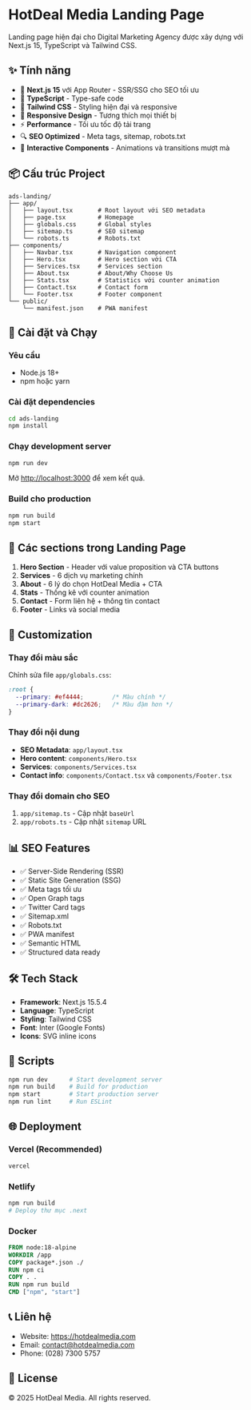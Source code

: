 # HotDeal Media Landing Page

Landing page hiện đại cho Digital Marketing Agency được xây dựng với Next.js 15, TypeScript và Tailwind CSS.

## ✨ Tính năng

- 🚀 **Next.js 15** với App Router - SSR/SSG cho SEO tối ưu
- 💎 **TypeScript** - Type-safe code
- 🎨 **Tailwind CSS** - Styling hiện đại và responsive
- 📱 **Responsive Design** - Tương thích mọi thiết bị
- ⚡ **Performance** - Tối ưu tốc độ tải trang
- 🔍 **SEO Optimized** - Meta tags, sitemap, robots.txt
- 🎯 **Interactive Components** - Animations và transitions mượt mà

## 📦 Cấu trúc Project

```
ads-landing/
├── app/
│   ├── layout.tsx       # Root layout với SEO metadata
│   ├── page.tsx         # Homepage
│   ├── globals.css      # Global styles
│   ├── sitemap.ts       # SEO sitemap
│   └── robots.ts        # Robots.txt
├── components/
│   ├── Navbar.tsx       # Navigation component
│   ├── Hero.tsx         # Hero section với CTA
│   ├── Services.tsx     # Services section
│   ├── About.tsx        # About/Why Choose Us
│   ├── Stats.tsx        # Statistics với counter animation
│   ├── Contact.tsx      # Contact form
│   └── Footer.tsx       # Footer component
└── public/
    └── manifest.json    # PWA manifest
```

## 🚀 Cài đặt và Chạy

### Yêu cầu
- Node.js 18+
- npm hoặc yarn

### Cài đặt dependencies

```bash
cd ads-landing
npm install
```

### Chạy development server

```bash
npm run dev
```

Mở [http://localhost:3000](http://localhost:3000) để xem kết quả.

### Build cho production

```bash
npm run build
npm start
```

## 📄 Các sections trong Landing Page

1. **Hero Section** - Header với value proposition và CTA buttons
2. **Services** - 6 dịch vụ marketing chính
3. **About** - 6 lý do chọn HotDeal Media + CTA
4. **Stats** - Thống kê với counter animation
5. **Contact** - Form liên hệ + thông tin contact
6. **Footer** - Links và social media

## 🎨 Customization

### Thay đổi màu sắc
Chỉnh sửa file `app/globals.css`:

```css
:root {
  --primary: #ef4444;        /* Màu chính */
  --primary-dark: #dc2626;   /* Màu đậm hơn */
}
```

### Thay đổi nội dung
- **SEO Metadata**: `app/layout.tsx`
- **Hero content**: `components/Hero.tsx`
- **Services**: `components/Services.tsx`
- **Contact info**: `components/Contact.tsx` và `components/Footer.tsx`

### Thay đổi domain cho SEO
1. `app/sitemap.ts` - Cập nhật `baseUrl`
2. `app/robots.ts` - Cập nhật `sitemap` URL

## 📊 SEO Features

- ✅ Server-Side Rendering (SSR)
- ✅ Static Site Generation (SSG)
- ✅ Meta tags tối ưu
- ✅ Open Graph tags
- ✅ Twitter Card tags
- ✅ Sitemap.xml
- ✅ Robots.txt
- ✅ PWA manifest
- ✅ Semantic HTML
- ✅ Structured data ready

## 🛠️ Tech Stack

- **Framework**: Next.js 15.5.4
- **Language**: TypeScript
- **Styling**: Tailwind CSS
- **Font**: Inter (Google Fonts)
- **Icons**: SVG inline icons

## 📝 Scripts

```bash
npm run dev      # Start development server
npm run build    # Build for production
npm start        # Start production server
npm run lint     # Run ESLint
```

## 🌐 Deployment

### Vercel (Recommended)
```bash
vercel
```

### Netlify
```bash
npm run build
# Deploy thư mục .next
```

### Docker
```dockerfile
FROM node:18-alpine
WORKDIR /app
COPY package*.json ./
RUN npm ci
COPY . .
RUN npm run build
CMD ["npm", "start"]
```

## 📞 Liên hệ

- Website: https://hotdealmedia.com
- Email: contact@hotdealmedia.com
- Phone: (028) 7300 5757

## 📄 License

© 2025 HotDeal Media. All rights reserved.
